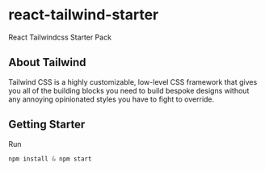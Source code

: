 # react-tailwind-starter

React Tailwindcss Starter Pack

## About Tailwind

Tailwind CSS is a highly customizable, low-level CSS framework that gives you all of the building blocks you need to build bespoke designs without any annoying opinionated styles you have to fight to override.

## Getting Starter

Run

```javascript
npm install & npm start
```
